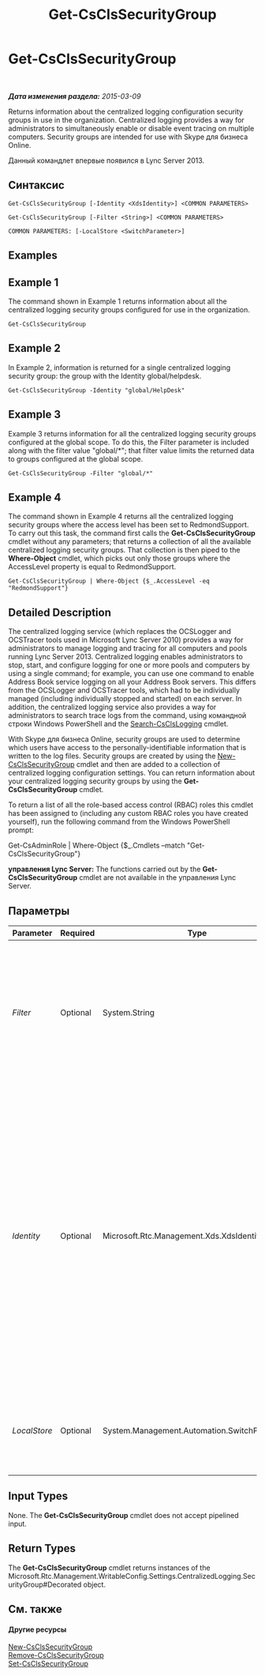 ﻿---
title: Get-CsClsSecurityGroup
TOCTitle: Get-CsClsSecurityGroup
ms:assetid: ce7aa87a-2355-4025-bba8-d4debf2137d2
ms:mtpsurl: https://technet.microsoft.com/ru-ru/library/JJ205285(v=OCS.15)
ms:contentKeyID: 49311220
ms.date: 05/19/2016
mtps_version: v=OCS.15
ms.translationtype: HT
---

# Get-CsClsSecurityGroup

 

_**Дата изменения раздела:** 2015-03-09_

Returns information about the centralized logging configuration security groups in use in the organization. Centralized logging provides a way for administrators to simultaneously enable or disable event tracing on multiple computers. Security groups are intended for use with Skype для бизнеса Online.

Данный командлет впервые появился в Lync Server 2013.

## Синтаксис

    Get-CsClsSecurityGroup [-Identity <XdsIdentity>] <COMMON PARAMETERS>

    Get-CsClsSecurityGroup [-Filter <String>] <COMMON PARAMETERS>

    COMMON PARAMETERS: [-LocalStore <SwitchParameter>]

## Examples

## Example 1

The command shown in Example 1 returns information about all the centralized logging security groups configured for use in the organization.

    Get-CsClsSecurityGroup

## Example 2

In Example 2, information is returned for a single centralized logging security group: the group with the Identity global/helpdesk.

    Get-CsClsSecurityGroup -Identity "global/HelpDesk"

## Example 3

Example 3 returns information for all the centralized logging security groups configured at the global scope. To do this, the Filter parameter is included along with the filter value "global/\*"; that filter value limits the returned data to groups configured at the global scope.

    Get-CsClsSecurityGroup -Filter "global/*"

## Example 4

The command shown in Example 4 returns all the centralized logging security groups where the access level has been set to RedmondSupport. To carry out this task, the command first calls the **Get-CsClsSecurityGroup** cmdlet without any parameters; that returns a collection of all the available centralized logging security groups. That collection is then piped to the **Where-Object** cmdlet, which picks out only those groups where the AccessLevel property is equal to RedmondSupport.

    Get-CsClsSecurityGroup | Where-Object {$_.AccessLevel -eq "RedmondSupport"}

## Detailed Description

The centralized logging service (which replaces the OCSLogger and OCSTracer tools used in Microsoft Lync Server 2010) provides a way for administrators to manage logging and tracing for all computers and pools running Lync Server 2013. Centralized logging enables administrators to stop, start, and configure logging for one or more pools and computers by using a single command; for example, you can use one command to enable Address Book service logging on all your Address Book servers. This differs from the OCSLogger and OCSTracer tools, which had to be individually managed (including individually stopped and started) on each server. In addition, the centralized logging service also provides a way for administrators to search trace logs from the command, using командной строки Windows PowerShell and the [Search-CsClsLogging](search-csclslogging.md) cmdlet.

With Skype для бизнеса Online, security groups are used to determine which users have access to the personally-identifiable information that is written to the log files. Security groups are created by using the [New-CsClsSecurityGroup](new-csclssecuritygroup.md) cmdlet and then are added to a collection of centralized logging configuration settings. You can return information about your centralized logging security groups by using the **Get-CsClsSecurityGroup** cmdlet.

To return a list of all the role-based access control (RBAC) roles this cmdlet has been assigned to (including any custom RBAC roles you have created yourself), run the following command from the Windows PowerShell prompt:

Get-CsAdminRole | Where-Object {$\_.Cmdlets –match "Get-CsClsSecurityGroup"}

**управления Lync Server:** The functions carried out by the **Get-CsClsSecurityGroup** cmdlet are not available in the управления Lync Server.

## Параметры


<table>
<colgroup>
<col style="width: 25%" />
<col style="width: 25%" />
<col style="width: 25%" />
<col style="width: 25%" />
</colgroup>
<thead>
<tr class="header">
<th>Parameter</th>
<th>Required</th>
<th>Type</th>
<th>Description</th>
</tr>
</thead>
<tbody>
<tr class="odd">
<td><p><em>Filter</em></p></td>
<td><p>Optional</p></td>
<td><p>System.String</p></td>
<td><p>Enables you to use wildcard characters in order to return a centralized logging security group (or groups). For example, to return a collection of all the groups configured at the global scope, use this syntax:</p>
<p>-Filter &quot;global/*&quot;</p></td>
</tr>
<tr class="even">
<td><p><em>Identity</em></p></td>
<td><p>Optional</p></td>
<td><p>Microsoft.Rtc.Management.Xds.XdsIdentity</p></td>
<td><p>Unique identifier for the centralized logging security group to be returned. A security group identity consists of the scope where the group was created followed by the group name. For example, to return a group named HelpDesk created at the global scope, use the following syntax:</p>
<p>-Identity &quot;global/HelpDesk&quot;</p>
<p>If this parameter is not specified then the <strong>Get-CsClsSecurityGroup</strong> cmdlet returns information about all your centralized logging security groups.</p></td>
</tr>
<tr class="odd">
<td><p><em>LocalStore</em></p></td>
<td><p>Optional</p></td>
<td><p>System.Management.Automation.SwitchParameter</p></td>
<td><p>Retrieves the centralized logging configuration data from the local replica of the управления, rather than the управления itself.</p></td>
</tr>
</tbody>
</table>


## Input Types

None. The **Get-CsClsSecurityGroup** cmdlet does not accept pipelined input.

## Return Types

The **Get-CsClsSecurityGroup** cmdlet returns instances of the Microsoft.Rtc.Management.WritableConfig.Settings.CentralizedLogging.SecurityGroup\#Decorated object.

## См. также

#### Другие ресурсы

[New-CsClsSecurityGroup](new-csclssecuritygroup.md)  
[Remove-CsClsSecurityGroup](remove-csclssecuritygroup.md)  
[Set-CsClsSecurityGroup](set-csclssecuritygroup.md)

